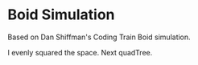 # Boid Simulation

Based on Dan Shiffman's Coding Train Boid simulation. 

I evenly squared the space. Next quadTree.
